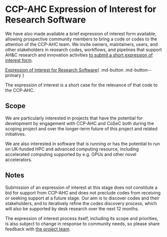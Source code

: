# CCP-AHC Expression of Interest for Research Software

We have also made available a brief expression of interest form available, allowing prospective community members to bring a code or codes to the attention of the CCP-AHC team. We invite owners, maintainers, users, and other stakeholders in research codes, workflows, and pipelines that support AH&C research and innovation activities [to submit a short expression of interest form](https://forms.office.com/e/EAyaK8cajv). 

[Expression of Interest for Research Software](https://forms.office.com/e/YX2Wmw8RpP){ .md-button .md-button--primary } 

The expression of interest is a short case for the relevance of that code to the CCP-AHC.

## Scope

We are particularly interested in projects that have the potential for development by engagement with CCP-AHC and CoSeC both during the scoping project and over the longer-term future of this project and related initiatives. 

We are also interested in software that is running or has the potential to run on UK-funded HPC and advanced computing resource, including accelerated computing supported by e.g. GPUs and other novel accelerators. 

## Notes

Submission of an expression of interest at this stage does not constitute a bid for support from CCP-AHC and does not preclude codes from receiving or seeking support at a future stage. Our aim is to discover codes and their stakeholders, and to iteratively refine the codes discovery process, which will also be supported by desk research over the next 12 months.

The expression of interest process itself, including its scope and priorities, is also subject to change in response to community needs, so please share feedback with [the project team](../index.md#delivery-team).
